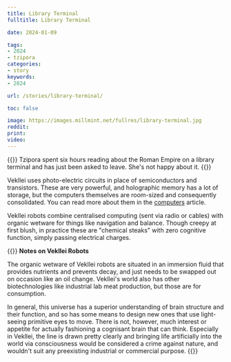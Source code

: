 ```yaml
---
title: Library Terminal
fulltitle: Library Terminal

date: 2024-01-09

tags:
- 2024
- tzipora
categories:
- story
keywords:
- 2024

url: /stories/library-terminal/

toc: false

image: https://images.millmint.net/fullres/library-terminal.jpg
reddit:
print:
video:
---
```

{{<hint caption>}}
Tzipora spent six hours reading about the Roman Empire on a library terminal and has just been asked to leave. She's not happy about it.
{{</hint>}}

Vekllei uses photo-electric circuits in place of semiconductors and transistors. These are very powerful, and holographic memory has a lot of storage, but the computers themselves are room-sized and consequently consolidated. You can read more about them in the [computers](/computers/) article.

Vekllei robots combine centralised computing (sent via radio or cables) with organic wetware for things like navigation and balance. Though creepy at first blush, in practice these are "chemical steaks" with zero cognitive function, simply passing electrical charges.

{{<hint>}}
**Notes on Vekllei Robots**

The organic wetware of Vekllei robots are situated in an immersion fluid that provides nutrients and prevents decay, and just needs to be swapped out on occasion like an oil change. Vekllei's world also has other biotechnologies like industrial lab meat production, but those are for consumption.

In general, this universe has a superior understanding of brain structure and their function, and so has some means to design new ones that use light-seeing primitive eyes to move. There is not, however, much interest or appetite for actually fashioning a cognisant brain that can think. Especially in Vekllei, the line is drawn pretty clearly and bringing life artificially into the world via consciousness would be considered a crime against nature, and wouldn't suit any preexisting industrial or commercial purpose.
{{</hint>}}
